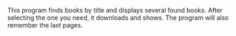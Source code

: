 This program finds books by title and displays several found books. After selecting the one you need, it downloads and shows.
The program will also remember the last pages.

